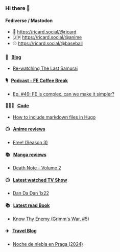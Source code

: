 ### Hi there 👋

#### Fediverse / Mastodon

- 🐘 https://ricard.social/@ricard
- 🇯🇵 https://ricard.social/@anime
- ⚾️ https://ricard.social/@baseball

#### 📝 &nbsp;&nbsp;[Blog](https://ricard.blog)

- [Re-watching The Last Samurai](https://ricard.blog/personal/re-watching-the-last-samurai/)

#### 🎙 &nbsp;&nbsp;[Podcast - FE Coffee Break](https://frontend.coffee)

- [Ep. #49: FE is complex, can we make it simpler?](https://share.transistor.fm/s/af48bff2)

#### 👨🏻‍💻 &nbsp;&nbsp;[Code](https://ricard.dev)

- [How to include markdown files in Hugo](https://ricard.dev/how-to-include-markdown-files-in-hugo/)

#### 📺 &nbsp;&nbsp;[Anime reviews](https://anime.ricard.blog)

- [Free! (Season 3)](https://anime.ricard.blog/reviews/free-season-3/)

#### 📚 &nbsp;&nbsp;[Manga reviews](https://anime.ricard.blog)

- [Death Note - Volume 2](https://manga.ricard.blog/reviews/death-note/volume/2/)

#### 📺 &nbsp;&nbsp;[Latest watched TV Show](https://quicoto.github.io/reviews/tv-shows)

- [Dan Da Dan 1x22](https://quicoto.github.io/reviews/tv-shows/dan-da-dan/1x22)

#### 📚 &nbsp;&nbsp;[Latest read Book](https://ricard.blog/books/)

- [Know Thy Enemy (Grimm&#39;s War, #5)](https://www.goodreads.com/review/show/7019803899?utm_medium=api&amp;utm_source=rss)

#### ✈️ &nbsp;&nbsp;[Travel Blog](https://www.quicoto.com/)

- [Noche de niebla en Praga (2024)](https://www.quicoto.com/noche-de-niebla-en-praga-2024/)
